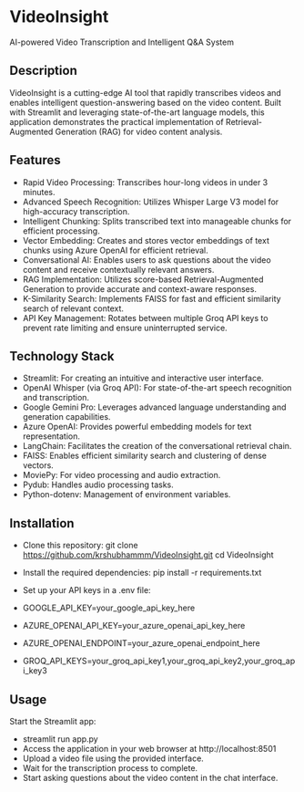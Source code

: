 # VideoInsight
AI-powered Video Transcription and Intelligent Q&A System

## Description
VideoInsight is a cutting-edge AI tool that rapidly transcribes videos and enables intelligent question-answering based on the video content. Built with Streamlit and leveraging state-of-the-art language models, this application demonstrates the practical implementation of Retrieval-Augmented Generation (RAG) for video content analysis.

## Features

- Rapid Video Processing: Transcribes hour-long videos in under 3 minutes.
- Advanced Speech Recognition: Utilizes Whisper Large V3 model for high-accuracy transcription.
- Intelligent Chunking: Splits transcribed text into manageable chunks for efficient processing.
- Vector Embedding: Creates and stores vector embeddings of text chunks using Azure OpenAI for efficient retrieval.
- Conversational AI: Enables users to ask questions about the video content and receive contextually relevant answers.
- RAG Implementation: Utilizes score-based Retrieval-Augmented Generation to provide accurate and context-aware responses.
- K-Similarity Search: Implements FAISS for fast and efficient similarity search of relevant context.
- API Key Management: Rotates between multiple Groq API keys to prevent rate limiting and ensure uninterrupted service.

## Technology Stack

- Streamlit: For creating an intuitive and interactive user interface.
- OpenAI Whisper (via Groq API): For state-of-the-art speech recognition and transcription.
- Google Gemini Pro: Leverages advanced language understanding and generation capabilities.
- Azure OpenAI: Provides powerful embedding models for text representation.
- LangChain: Facilitates the creation of the conversational retrieval chain.
- FAISS: Enables efficient similarity search and clustering of dense vectors.
- MoviePy: For video processing and audio extraction.
- Pydub: Handles audio processing tasks.
- Python-dotenv: Management of environment variables.

## Installation

- Clone this repository:
git clone https://github.com/krshubhammm/VideoInsight.git
cd VideoInsight

- Install the required dependencies:
  pip install -r requirements.txt
  
- Set up your API keys in a .env file:
- GOOGLE_API_KEY=your_google_api_key_here
- AZURE_OPENAI_API_KEY=your_azure_openai_api_key_here
- AZURE_OPENAI_ENDPOINT=your_azure_openai_endpoint_here
- GROQ_API_KEYS=your_groq_api_key1,your_groq_api_key2,your_groq_api_key3


## Usage

Start the Streamlit app:
- streamlit run app.py
- Access the application in your web browser at http://localhost:8501
- Upload a video file using the provided interface.
- Wait for the transcription process to complete.
- Start asking questions about the video content in the chat interface.
